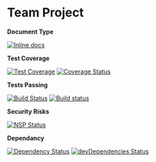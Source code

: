 # Team Project

<!-- [![Maintainability](https://api.codeclimate.com/v1/badges/dbe68b5e4ffa7f9efd24/maintainability)](https://codeclimate.com/github/JavaScript-Jedis/team-project/maintainability) -->

**Document Type**

[![Inline docs](http://inch-ci.org/github/JavaScript-Jedis/team-project.svg)](http://inch-ci.org/github/JavaScript-Jedis/team-project)

**Test Coverage**

[![Test Coverage](https://api.codeclimate.com/v1/badges/dbe68b5e4ffa7f9efd24/test_coverage)](https://codeclimate.com/github/JavaScript-Jedis/team-project/test_coverage)
[![Coverage Status](https://coveralls.io/repos/github/JavaScript-Jedis/team-project/badge.svg)](https://coveralls.io/github/JavaScript-Jedis/team-project)

**Tests Passing**

[![Build Status](https://travis-ci.org/JavaScript-Jedis/team-project.svg?branch=master)](https://travis-ci.org/JavaScript-Jedis/team-project)
[![Build status](https://ci.appveyor.com/api/projects/status/s0y4h3rgs17n9kcf?svg=true)](https://ci.appveyor.com/project/irwindougie/team-project)

**Security Risks**

[![NSP Status](https://nodesecurity.io/orgs/javascript-jedi/projects/8694d2d9-a4f0-443f-b9f4-91c1476e7ad2/badge)](https://nodesecurity.io/orgs/javascript-jedi/projects/8694d2d9-a4f0-443f-b9f4-91c1476e7ad2)

**Dependancy**

[![Dependency Status](https://david-dm.org/JavaScript-Jedis/team-project.svg)](https://david-dm.org/JavaScript-Jedis/team-project)
[![devDependencies Status](https://david-dm.org/JavaScript-Jedis/team-project/dev-status.svg)](https://david-dm.org/JavaScript-Jedis/team-project?type=dev)
